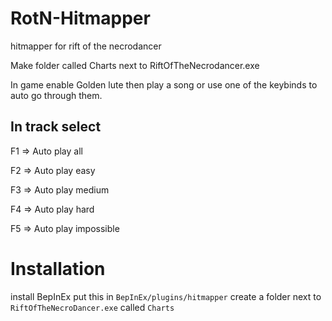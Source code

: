 # RotN-Hitmapper
hitmapper for rift of the necrodancer

Make folder called Charts next to RiftOfTheNecrodancer.exe

In game enable Golden lute then play a song or use one of the keybinds to auto go through them.

## In track select
F1 => Auto play all

F2 => Auto play easy

F3 => Auto play medium

F4 => Auto play hard

F5 => Auto play impossible

# Installation
install BepInEx
put this in `BepInEx/plugins/hitmapper`
create a folder next to `RiftOfTheNecroDancer.exe` called `Charts`
